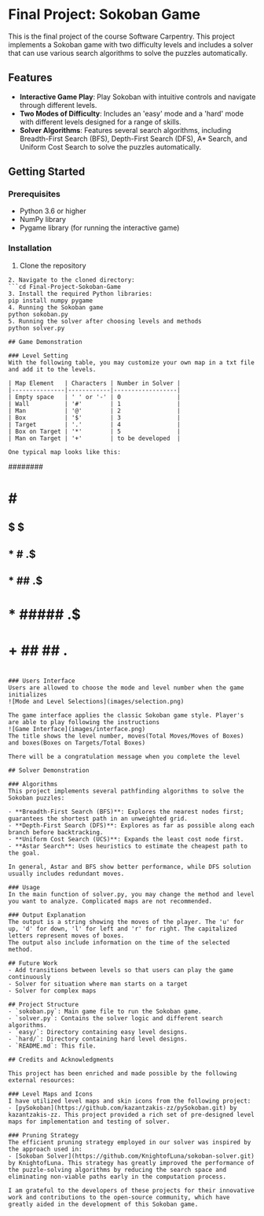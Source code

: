 # Final Project: Sokoban Game
This is the final project of the course Software Carpentry. This project implements a Sokoban game with two difficulty levels and includes a solver that can use various search algorithms to solve the puzzles automatically.

## Features
- **Interactive Game Play**: Play Sokoban with intuitive controls and navigate through different levels.
- **Two Modes of Difficulty**: Includes an 'easy' mode and a 'hard' mode with different levels designed for a range of skills.
- **Solver Algorithms**: Features several search algorithms, including Breadth-First Search (BFS), Depth-First Search (DFS), A* Search, and Uniform Cost Search to solve the puzzles automatically.

## Getting Started

### Prerequisites
- Python 3.6 or higher
- NumPy library
- Pygame library (for running the interactive game)

### Installation
1. Clone the repository
```git clone https://github.com/keyi-chai/Final-Project-Sokoban-Game.git
2. Navigate to the cloned directory:
```cd Final-Project-Sokoban-Game
3. Install the required Python libraries:
pip install numpy pygame
4. Running the Sokoban game
python sokoban.py
5. Running the solver after choosing levels and methods
python solver.py

## Game Demonstration

### Level Setting
With the following table, you may customize your own map in a txt file and add it to the levels.

| Map Element   | Characters | Number in Solver |
|---------------|------------|------------------|
| Empty space   | ' ' or '-' | 0                |
| Wall          | '#'        | 1                |
| Man           | '@'        | 2                |
| Box           | '$'        | 3                |
| Target        | '.'        | 4                |
| Box on Target | '*'        | 5                |
| Man on Target | '+'        | to be developed  |

One typical map looks like this:
```  
   ########
   #   #  ##
  ##  $  $ ##
 ##  * # .$ ##
##  *  ## .$ ##
#  * ##### .$ #
# + ##   ## . #
#####     #####
```

### Users Interface
Users are allowed to choose the mode and level number when the game initializes
![Mode and Level Selections](images/selection.png)

The game interface applies the classic Sokoban game style. Player's are able to play following the instructions
![Game Interface](images/interface.png)
The title shows the level number, moves(Total Moves/Moves of Boxes) and boxes(Boxes on Targets/Total Boxes)

There will be a congratulation message when you complete the level

## Solver Demonstration

### Algorithms
This project implements several pathfinding algorithms to solve the Sokoban puzzles:

- **Breadth-First Search (BFS)**: Explores the nearest nodes first; guarantees the shortest path in an unweighted grid.
- **Depth-First Search (DFS)**: Explores as far as possible along each branch before backtracking.
- **Uniform Cost Search (UCS)**: Expands the least cost node first.
- **Astar Search**: Uses heuristics to estimate the cheapest path to the goal.

In general, Astar and BFS show better performance, while DFS solution usually includes redundant moves.

### Usage
In the main function of solver.py, you may change the method and level you want to analyze. Complicated maps are not recommended.

### Output Explanation
The output is a string showing the moves of the player. The 'u' for up, 'd' for down, 'l' for left and 'r' for right. The capitalized letters represent moves of boxes.
The output also include information on the time of the selected method.

## Future Work
- Add transitions between levels so that users can play the game continuously
- Solver for situation where man starts on a target
- Solver for complex maps

## Project Structure
- `sokoban.py`: Main game file to run the Sokoban game.
- `solver.py`: Contains the solver logic and different search algorithms.
- `easy/`: Directory containing easy level designs.
- `hard/`: Directory containing hard level designs.
- `README.md`: This file.

## Credits and Acknowledgments

This project has been enriched and made possible by the following external resources:

### Level Maps and Icons
I have utilized level maps and skin icons from the following project:
- [pySokoban](https://github.com/kazantzakis-zz/pySokoban.git) by kazantzakis-zz. This project provided a rich set of pre-designed level maps for implementation and testing of solver.

### Pruning Strategy
The efficient pruning strategy employed in our solver was inspired by the approach used in:
- [Sokoban Solver](https://github.com/KnightofLuna/sokoban-solver.git) by KnightofLuna. This strategy has greatly improved the performance of the puzzle-solving algorithms by reducing the search space and eliminating non-viable paths early in the computation process.

I am grateful to the developers of these projects for their innovative work and contributions to the open-source community, which have greatly aided in the development of this Sokoban game.

